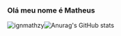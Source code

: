 ### Olá meu nome é Matheus
![ignmathzy](https://github-readme-stats.vercel.app/api?username=ignmathzy&show_icons=true)![Anurag's GitHub stats](https://github-readme-stats.vercel.app/api?username=ignmathzy&show_icons=true&theme=radical)





